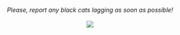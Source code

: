 <p align="center">
    <i>Please, report any black cats lagging as soon as possible!</i>
    <br><br>
    <a href="https://github.com/anuraghazra/github-readme-stats">
        <img src="https://github-readme-stats.vercel.app/api?username=Paveloom&show_icons=true"/>
    </a>
</p>
